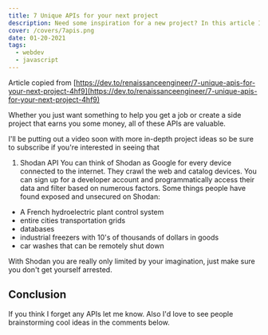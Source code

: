 ```yaml
---
title: 7 Unique APIs for your next project
description: Need some inspiration for a new project? In this article I'll go over what I think are 7 of the coolest APIs around that make it quick and easy to build impressive projects.7ap
cover: /covers/7apis.png
date: 01-20-2021
tags:
  - webdev
  - javascript
---
```


Article copied from [https://dev.to/renaissanceengineer/7-unique-apis-for-your-next-project-4hf9](https://dev.to/renaissanceengineer/7-unique-apis-for-your-next-project-4hf9)

Whether you just want something to help you get a job or create a side project that earns you some money, all of these APIs are valuable.

I'll be putting out a video soon with more in-depth project ideas so be sure to subscribe if you're interested in seeing that

1. Shodan API
   You can think of Shodan as Google for every device connected to the internet. They crawl the web and catalog devices. You can sign up for a developer account and programmatically access their data and filter based on numerous factors. Some things people have found exposed and unsecured on Shodan:

- A French hydroelectric plant control system
- entire cities transportation grids
- databases
- industrial freezers with 10's of thousands of dollars in goods
- car washes that can be remotely shut down

With Shodan you are really only limited by your imagination, just make sure you don't get yourself arrested.

## Conclusion

If you think I forget any APIs let me know. Also I'd love to see people brainstorming cool ideas in the comments below.
